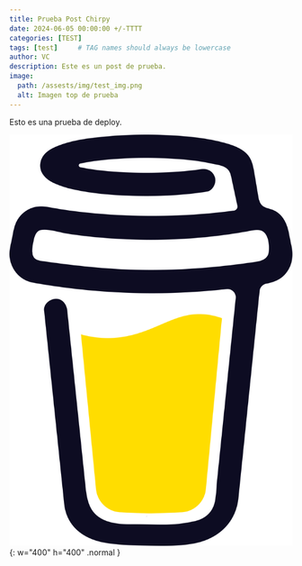 ```yaml
---
title: Prueba Post Chirpy
date: 2024-06-05 00:00:00 +/-TTTT
categories: [TEST]
tags: [test]     # TAG names should always be lowercase
author: VC
description: Este es un post de prueba.          
image:
  path: /assests/img/test_img.png
  alt: Imagen top de prueba
---
```


Esto es una prueba de deploy.

![Desktop View](/assets/img/test_img.png){: w="400" h="400" .normal }